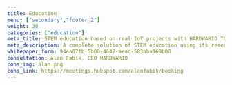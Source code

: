```yaml
---
title: Education
menu: ["secondary","footer_2"]
weight: 30
categories: ["education"]
meta_title: STEM education based on real IoT projects with HARDWARIO TOWER
meta_description: A complete solution of STEM education using its research-based pedagogical framework, which attractiveness is based on work with real IoT projects.
whitepaper_form: 94ea07fb-5b00-4647-aead-583aba169b00
consultation: Alan Fabik, CEO HARDWARIO
cons_img: alan.png
cons_link: https://meetings.hubspot.com/alanfabik/booking
---
```

